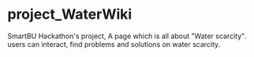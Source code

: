 # project_WaterWiki
SmartBU Hackathon's project, A page which is all about "Water scarcity". users can interact, find problems and solutions on water scarcity.
